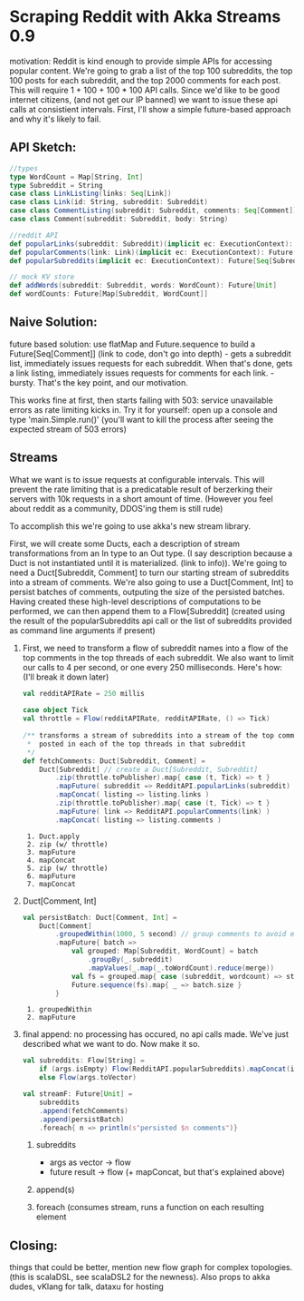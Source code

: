 Scraping Reddit with Akka Streams 0.9
=====================================


motivation: Reddit is kind enough to provide simple APIs for accessing popular content. We're going to grab a list of the top 100 subreddits, the top 100 posts for each subreddit, and the top 2000 comments for each post. This will require 1 + 100 + 100 * 100 API calls. Since we'd like to be good internet citizens, (and not get our IP banned) we want to issue these api calls at consistient intervals. First, I'll show a simple future-based approach and why it's likely to fail.

API Sketch:
-----------
```scala
//types
type WordCount = Map[String, Int] 
type Subreddit = String  
case class LinkListing(links: Seq[Link])
case class Link(id: String, subreddit: Subreddit)
case class CommentListing(subreddit: Subreddit, comments: Seq[Comment])
case class Comment(subreddit: Subreddit, body: String)

//reddit API
def popularLinks(subreddit: Subreddit)(implicit ec: ExecutionContext): Future[LinkListing]
def popularComments(link: Link)(implicit ec: ExecutionContext): Future[CommentListing]
def popularSubreddits(implicit ec: ExecutionContext): Future[Seq[Subreddit]]

// mock KV store
def addWords(subreddit: Subreddit, words: WordCount): Future[Unit]
def wordCounts: Future[Map[Subreddit, WordCount]]
```

Naive Solution:
--------------

future based solution: use flatMap and Future.sequence to build a Future[Seq[Comment]] (link to code, don't go into depth)
    - gets a subreddit list, immediately issues requests for each subreddit. When that's done, gets a link listing, immediately issues requests for comments for each link.
    - bursty. That's the key point, and our motivation.


This works fine at first, then starts failing with 503: service unavailable errors as rate limiting kicks in. Try it for yourself: open up a console and type 'main.Simple.run()' (you'll want to kill the process after seeing the expected stream of 503 errors)


Streams
-------

What we want is to issue requests at configurable intervals. This will prevent the rate limiting that is a predicatable result of berzerking their servers with 10k requests in a short amount of time. (However you feel about reddit as a community, DDOS'ing them is still rude)

To accomplish this we're going to use akka's new stream library. 

First, we will create some Ducts, each a description of stream transformations from an In type to an Out type. (I say description because a Duct is not instantiated until it is materialized. (link to info)). We're going to need a Duct[Subreddit, Comment] to turn our starting stream of subreddits into a stream of comments. We're also going to use a Duct[Comment, Int] to persist batches of comments, outputing the size of the persisted batches. Having created these high-level descriptions of computations to be performed, we can then append them to a Flow[Subreddit] (created using the result of the popularSubreddits api call or the list of subreddits provided as command line arguments if present)


1. First, we need to transform a flow of subreddit names into a flow of the top comments in the top threads of each subreddit. We also want to limit our calls to 4 per second, or one every 250 milliseconds. Here's how: (I'll break it down later)

    ```scala
    val redditAPIRate = 250 millis
        
    case object Tick
    val throttle = Flow(redditAPIRate, redditAPIRate, () => Tick)
        
    /** transforms a stream of subreddits into a stream of the top comments
     *  posted in each of the top threads in that subreddit
     */
    def fetchComments: Duct[Subreddit, Comment] = 
        Duct[Subreddit] // create a Duct[Subreddit, Subreddit]
            .zip(throttle.toPublisher).map{ case (t, Tick) => t }
            .mapFuture( subreddit => RedditAPI.popularLinks(subreddit) )
            .mapConcat( listing => listing.links )
            .zip(throttle.toPublisher).map{ case (t, Tick) => t }
            .mapFuture( link => RedditAPI.popularComments(link) )
            .mapConcat( listing => listing.comments )
    ```
        1. Duct.apply
        2. zip (w/ throttle)
        3. mapFuture
        4. mapConcat
        5. zip (w/ throttle)
        6. mapFuture
        7. mapConcat

7. Duct[Comment, Int]


    ```scala
    val persistBatch: Duct[Comment, Int] = 
        Duct[Comment]
            .groupedWithin(1000, 5 second) // group comments to avoid excessive IO
            .mapFuture{ batch => 
                val grouped: Map[Subreddit, WordCount] = batch
                    .groupBy(_.subreddit)
                    .mapValues(_.map(_.toWordCount).reduce(merge))
                val fs = grouped.map{ case (subreddit, wordcount) => store.addWords(subreddit, wordcount) }
                Future.sequence(fs).map{ _ => batch.size }
            }
    ```
        1. groupedWithin
        2. mapFuture

3. final append: no processing has occured, no api calls made. We've just described what we want to do. Now make it so.

    ```scala
    val subreddits: Flow[String] = 
        if (args.isEmpty) Flow(RedditAPI.popularSubreddits).mapConcat(identity)
        else Flow(args.toVector)

    val streamF: Future[Unit] = 
        subreddits
        .append(fetchComments)
        .append(persistBatch)
        .foreach{ n => println(s"persisted $n comments")}
    ```
    
    1. subreddits
        + args as vector -> flow
        + future result -> flow (+ mapConcat, but that's explained above)

    2. append(s)

    3. foreach (consumes stream, runs a function on each resulting element

Closing: 
--------
things that could be better, mention new flow graph for complex topologies. (this is scalaDSL, see scalaDSL2 for the newness). Also props to akka dudes, vKlang for talk, dataxu for hosting
